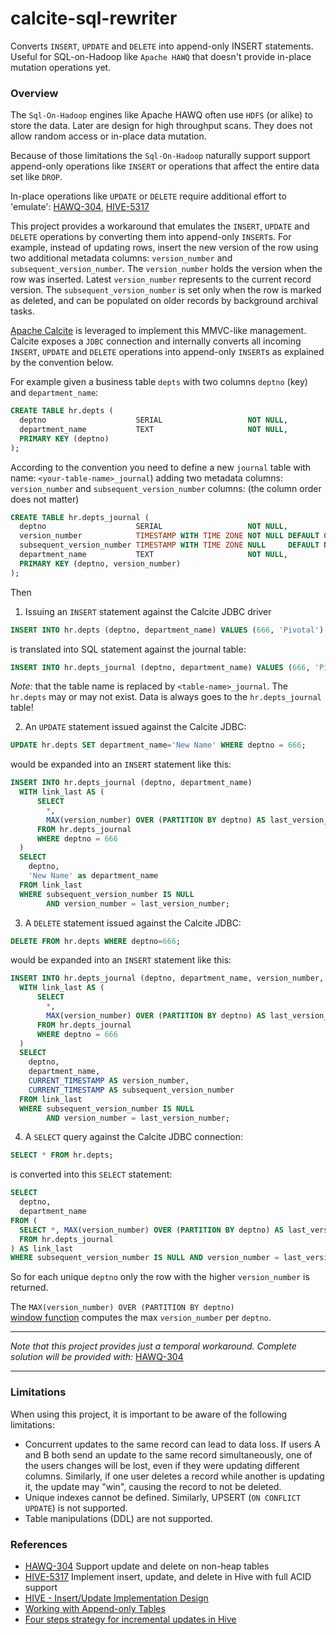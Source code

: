 # calcite-sql-rewriter
Converts `INSERT`, `UPDATE` and `DELETE` into append-only INSERT statements.
Useful for SQL-on-Hadoop like `Apache HAWQ` that doesn't provide in-place mutation operations yet.

### Overview
The `Sql-On-Hadoop` engines like Apache HAWQ often use `HDFS` (or alike) to store the data.
Later are design for high throughput scans. They does not allow random access or in-place data mutation.

Because of those limitations the `Sql-On-Hadoop` naturally support support append-only operations like `INSERT`
or operations that affect the entire data set like `DROP`.

In-place operations like `UPDATE` or `DELETE` require additional effort to 'emulate':
[HAWQ-304](https://issues.apache.org/jira/browse/HAWQ-304), [HIVE-5317](https://issues.apache.org/jira/browse/HIVE-5317)

This project provides a workaround that emulates the `INSERT`, `UPDATE` and `DELETE` operations by converting them into
append-only `INSERT`s. For example, instead of updating rows, insert the new version of the row using two
additional metadata columns: `version_number` and `subsequent_version_number`. The `version_number` holds the
version when the row was inserted. Latest `version_number` represents to the current record version.
The `subsequent_version_number` is set only when the row is marked as deleted, and can be populated on older records by
background archival tasks.

[Apache Calcite](https://calcite.apache.org/) is leveraged to implement this MMVC-like management.
Calcite exposes a `JDBC` connection and internally converts all incoming `INSERT`, `UPDATE` and `DELETE`
operations into append-only `INSERT`s as explained by the convention below.

For example given a business table `depts` with two columns `deptno` (key) and `department_name`:
```sql
CREATE TABLE hr.depts (
  deptno                    SERIAL                   NOT NULL,
  department_name           TEXT                     NOT NULL,
  PRIMARY KEY (deptno)
);
```
According to the convention you need to define a new `journal` table with name: `<your-table-name>_journal`) adding
two metadata columns: `version_number` and `subsequent_version_number` columns: (the column order does not matter)
```sql
CREATE TABLE hr.depts_journal (
  deptno                    SERIAL                   NOT NULL,
  version_number            TIMESTAMP WITH TIME ZONE NOT NULL DEFAULT CURRENT_TIMESTAMP,
  subsequent_version_number TIMESTAMP WITH TIME ZONE NULL     DEFAULT NULL,
  department_name           TEXT                     NOT NULL,
  PRIMARY KEY (deptno, version_number)
);
```
Then
1. Issuing an `INSERT` statement against the Calcite JDBC driver
```sql
INSERT INTO hr.depts (deptno, department_name) VALUES (666, 'Pivotal');
```
is translated into SQL statement against the journal table:
```sql
INSERT INTO hr.depts_journal (deptno, department_name) VALUES (666, 'Pivotal');
```
_Note:_ that the table name is replaced by `<table-name>_journal`. The `hr.depts` may or may not exist. Data is
always goes to the `hr.depts_journal` table!

2. An `UPDATE` statement issued against the Calcite JDBC:
```sql
UPDATE hr.depts SET department_name='New Name' WHERE deptno = 666;
```
would be expanded into an `INSERT` statement like this:
```sql
INSERT INTO hr.depts_journal (deptno, department_name)
  WITH link_last AS (
      SELECT
        *,
        MAX(version_number) OVER (PARTITION BY deptno) AS last_version_number
      FROM hr.depts_journal
      WHERE deptno = 666
  )
  SELECT
    deptno,
    'New Name' as department_name
  FROM link_last
  WHERE subsequent_version_number IS NULL
        AND version_number = last_version_number;
```
3. A `DELETE` statement issued against the Calcite JDBC:
```sql
DELETE FROM hr.depts WHERE deptno=666;
```
would be expanded into an `INSERT` statement like this:
```sql
INSERT INTO hr.depts_journal (deptno, department_name, version_number, subsequent_version_number)
  WITH link_last AS (
      SELECT
        *,
        MAX(version_number) OVER (PARTITION BY deptno) AS last_version_number
      FROM hr.depts_journal
      WHERE deptno = 666
  )
  SELECT
    deptno,
    department_name,
    CURRENT_TIMESTAMP AS version_number,
    CURRENT_TIMESTAMP AS subsequent_version_number
  FROM link_last
  WHERE subsequent_version_number IS NULL
        AND version_number = last_version_number;
```

4. A `SELECT` query against the Calcite JDBC connection:

```sql
SELECT * FROM hr.depts;
```
is converted into this `SELECT` statement:
```sql
SELECT
  deptno,
  department_name
FROM (
  SELECT *, MAX(version_number) OVER (PARTITION BY deptno) AS last_version_number
  FROM hr.depts_journal
) AS link_last
WHERE subsequent_version_number IS NULL AND version_number = last_version_number;
```
So for each unique `deptno` only the row with the higher `version_number` is returned. 

The `MAX(version_number) OVER (PARTITION BY deptno)`  
[window function](https://www.postgresql.org/docs/9.6/static/tutorial-window.html) computes the 
max `version_number` per `deptno`.

---
_Note that this project provides just a temporal workaround. Complete solution will be provided with:_ [HAWQ-304](https://issues.apache.org/jira/browse/HAWQ-304)

---

### Limitations

When using this project, it is important to be aware of the following limitations:

* Concurrent updates to the same record can lead to data loss. If users A and B both send an update to the same record
  simultaneously, one of the users changes will be lost, even if they were updating different columns. Similarly, if one
  user deletes a record while another is updating it, the update may "win", causing the record to not be deleted.
* Unique indexes cannot be defined. Similarly, UPSERT (`ON CONFLICT UPDATE`) is not supported.
* Table manipulations (DDL) are not supported.

### References
* [HAWQ-304](https://issues.apache.org/jira/browse/HAWQ-304) Support update and delete on non-heap tables
* [HIVE-5317](https://issues.apache.org/jira/browse/HIVE-5317) Implement insert, update, and delete in Hive with full ACID support
* [HIVE - Insert/Update Implementation Design](https://issues.apache.org/jira/secure/attachment/12604051/InsertUpdatesinHive.pdf)
* [Working with Append-only Tables](http://it.toolbox.com/blogs/sap-on-db2/working-with-appendonly-tables-part-i-51352)
* [Four steps strategy for incremental updates in Hive](https://hortonworks.com/blog/four-step-strategy-incremental-updates-hive/)
